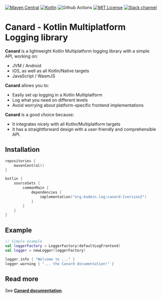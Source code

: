 [![Maven Central](https://img.shields.io/maven-central/v/org.kodein.log/canard)](https://mvnrepository.com/artifact/org.kodein.log/canard)
[![Kotlin](https://img.shields.io/badge/Kotlin-1.9.21-blue.svg?style=flat&logo=kotlin)](https://kotlinlang.org)
![Github Actions](https://github.com/kosi-libs/Canard/actions/workflows/snapshot.yml/badge.svg)
[![MIT License](https://img.shields.io/badge/license-MIT-green.svg)](https://github.com/kosi-libs/Canard/blob/master/LICENSE.txt)
[![Slack channel](https://img.shields.io/badge/Chat-Slack-green.svg?style=flat&logo=slack)](https://kotlinlang.slack.com/messages/kodein/)

# Canard - Kotlin Multiplatform Logging library

**Canard** is a lightweight Kotlin Multiplatform logging library with a simple API, working on: 
 - JVM / Android
 - iOS, as well as all Kotlin/Native targets
 - JavaScript / WasmJS

**Canard** allows you to:

- Easily set up logging in a Kotlin Multiplatform
- Log what you need on different levels
- Avoid worrying about platform-specific frontend implementations

**Canard** is a good choice because:

- It integrates nicely with all Kotlin/Multiplatform targets
- It has a straightforward design with a user-friendly and comprehensible API.

## Installation

```kotlin
repositories {
    mavenCentral()
}

kotlin {
    sourceSets {
        commonMain {
            dependencies {
                implementation("org.kodein.log:canard:{version}")
            }
        }
    }
}
```

## Example

```kotlin
// Simple example
val loggerFactory = LoggerFactory(defaultLogFrontend)
val logger = newLogger(loggerFactory)

logger.info { "Welcome to ..." }
logger.warning { "... the Canard documentation!" }
```

## Read more

See **[Canard documentation](https://kosi-libs.org/canard/)**.
